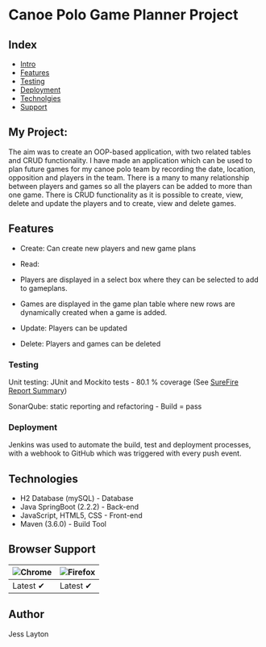 # Canoe Polo Game Planner Project

## Index ##
* [Intro](#intro)
* [Features](#features)
* [Testing](#testing)
* [Deployment](#deployment)
* [Technolgies](#technologies)
* [Support](#support)

<a name="intro"></a>
## My Project: ##

The aim was to create an OOP-based application, with two related tables and CRUD functionality. 
I have made an application which can be used to plan future games for my canoe polo team by recording the date,
location, opposition and players in the team. There is a many to many relationship between players and games
so all the players can be added to more than one game. There is CRUD functionality as it is possible to create,
view, delete and update the players and to create, view and delete games.

<a name="features"></a>
## Features ##

* Create: 
Can create new players and new game plans

* Read: 
 * Players are displayed in a select box where they can be selected to add to gameplans.
 * Games are displayed in the game plan table where new rows are dynamically created when a game is added.

* Update: 
Players can be updated

* Delete: 
Players and games can be deleted

<a name="testing"></a>
### Testing ###

Unit testing: JUnit and Mockito tests - 80.1 % coverage (See [SureFire Report Summary](https://github.com/JessLayton/canoe-polo-project/blob/refactor/docs/Surefire%20report.pdf))

SonarQube: static reporting and refactoring - Build = pass

<a name="deployment"></a>
### Deployment ###

Jenkins was used to automate the build, test and deployment processes, with a webhook to GitHub which was triggered 
with every push event.


<a name="technologies"></a>
## Technologies ##

* H2 Database (mySQL) - Database
* Java SpringBoot (2.2.2) - Back-end
* JavaScript, HTML5, CSS - Front-end
* Maven (3.6.0) - Build Tool

<a name="support"></a>
## Browser Support ##

![Chrome](https://raw.github.com/alrra/browser-logos/master/src/chrome/chrome_48x48.png) | ![Firefox](https://raw.github.com/alrra/browser-logos/master/src/firefox/firefox_48x48.png) | 
--- | --- | 
Latest ✔ | Latest ✔ |

## Author ##

Jess Layton

